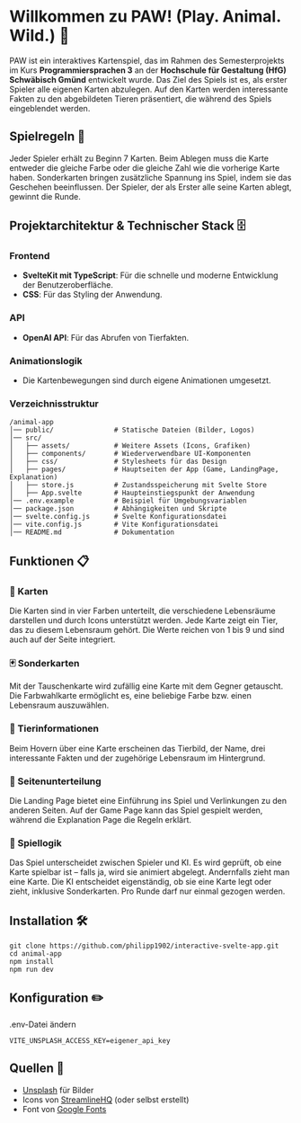 # Willkommen zu PAW! (Play. Animal. Wild.) 🐾

PAW ist ein interaktives Kartenspiel, das im Rahmen des Semesterprojekts im Kurs **Programmiersprachen 3** an der **Hochschule für Gestaltung (HfG) Schwäbisch Gmünd** entwickelt wurde. Das Ziel des Spiels ist es, als erster Spieler alle eigenen Karten abzulegen. Auf den Karten werden interessante Fakten zu den abgebildeten Tieren präsentiert, die während des Spiels eingeblendet werden.

## Spielregeln 🚨

Jeder Spieler erhält zu Beginn 7 Karten. Beim Ablegen muss die Karte entweder die gleiche Farbe oder die gleiche Zahl wie die vorherige Karte haben. Sonderkarten bringen zusätzliche Spannung ins Spiel, indem sie das Geschehen beeinflussen. Der Spieler, der als Erster alle seine Karten ablegt, gewinnt die Runde.

## Projektarchitektur & Technischer Stack 🗄

### Frontend

- **SvelteKit mit TypeScript**: Für die schnelle und moderne Entwicklung der Benutzeroberfläche.
- **CSS**: Für das Styling der Anwendung.

### API

- **OpenAI API**: Für das Abrufen von Tierfakten.

### Animationslogik

- Die Kartenbewegungen sind durch eigene Animationen umgesetzt.

### Verzeichnisstruktur

```plaintext
/animal-app
│── public/               # Statische Dateien (Bilder, Logos)
│── src/
│   ├── assets/           # Weitere Assets (Icons, Grafiken)
│   ├── components/       # Wiederverwendbare UI-Komponenten
│   ├── css/              # Stylesheets für das Design
│   ├── pages/            # Hauptseiten der App (Game, LandingPage, Explanation)
│   ├── store.js          # Zustandsspeicherung mit Svelte Store
│   ├── App.svelte        # Haupteinstiegspunkt der Anwendung
│── .env.example          # Beispiel für Umgebungsvariablen
│── package.json          # Abhängigkeiten und Skripte
│── svelte.config.js      # Svelte Konfigurationsdatei
│── vite.config.js        # Vite Konfigurationsdatei
│── README.md             # Dokumentation
```

## Funktionen 📋

### 🎴 Karten
Die Karten sind in vier Farben unterteilt, die verschiedene Lebensräume darstellen und durch Icons unterstützt werden. Jede Karte zeigt ein Tier, das zu diesem Lebensraum gehört. Die Werte reichen von 1 bis 9 und sind auch auf der Seite integriert.

### 🃏 Sonderkarten
Mit der Tauschenkarte wird zufällig eine Karte mit dem Gegner getauscht. Die Farbwahlkarte ermöglicht es, eine beliebige Farbe bzw. einen Lebensraum auszuwählen.

### 🦥 Tierinformationen
Beim Hovern über eine Karte erscheinen das Tierbild, der Name, drei interessante Fakten und der zugehörige Lebensraum im Hintergrund.

### 📖 Seitenunterteilung
Die Landing Page bietet eine Einführung ins Spiel und Verlinkungen zu den anderen Seiten. Auf der Game Page kann das Spiel gespielt werden, während die Explanation Page die Regeln erklärt.

### 🧠 Spiellogik
Das Spiel unterscheidet zwischen Spieler und KI. Es wird geprüft, ob eine Karte spielbar ist – falls ja, wird sie animiert abgelegt. Andernfalls zieht man eine Karte. Die KI entscheidet eigenständig, ob sie eine Karte legt oder zieht, inklusive Sonderkarten. Pro Runde darf nur einmal gezogen werden.


## Installation 🛠️
```plaintext
git clone https://github.com/philipp1902/interactive-svelte-app.git
cd animal-app
npm install
npm run dev
```

## Konfiguration ✏️

.env-Datei ändern
```plaintext
VITE_UNSPLASH_ACCESS_KEY=eigener_api_key
```

## Quellen 🔗
- [Unsplash](https://unsplash.com/de) für Bilder
- Icons von [StreamlineHQ](https://www.streamlinehq.com/icons/material-symbols-outlined-line) (oder selbst erstellt)
- Font von [Google Fonts](https://fonts.google.com/specimen/Funnel+Display?categoryFilters=Feeling:/Expressive/Calm)
